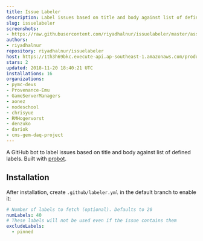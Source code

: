 ```yaml
---
title: Issue Labeler
description: Label issues based on title and body against list of defined labels.
slug: issuelabeler
screenshots:
- https://raw.githubusercontent.com/riyadhalnur/issuelabeler/master/assets/screenshot.png
authors:
- riyadhalnur
repository: riyadhalnur/issuelabeler
host: https://1th3h69bkc.execute-api.ap-southeast-1.amazonaws.com/production
stars: 2
updated: 2018-11-20 18:40:21 UTC
installations: 16
organizations:
- pymc-devs
- Provenance-Emu
- GameServerManagers
- aonez
- nodeschool
- chrisyue
- RMHogervorst
- denzuko
- dariok
- cms-gem-daq-project
---
```


A GitHub bot to label issues based on title and body against list of defined labels. Built with [probot](https://github.com/probot/probot).  

## Installation  
After installation, create `.github/labeler.yml` in the default branch to enable it:

```yml
# Number of labels to fetch (optional). Defaults to 20
numLabels: 40
# These labels will not be used even if the issue contains them
excludeLabels:
  - pinned
```  
